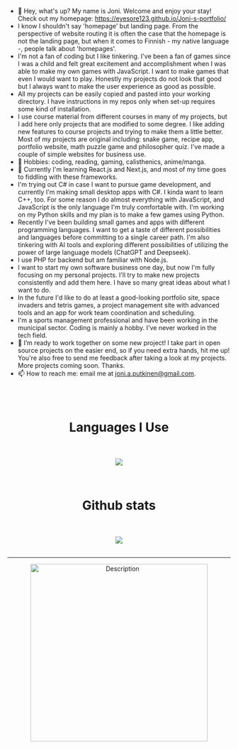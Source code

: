 
- 👋 Hey, what's up? My name is Joni. Welcome and enjoy your stay! Check out my homepage: https://eyesore123.github.io/Joni-s-portfolio/
- I know I shouldn't say 'homepage' but landing page. From the perspective of website routing it is often the case that the homepage is not the landing page, but when it comes to Finnish - my native language -, people talk about 'homepages'.
- I'm not a fan of coding but I like tinkering. I've been a fan of games since I was a child and felt great excitement and accomplishment when I was able to make my own games with JavaScript. I want to make games that even I would want to play. Honestly my projects do not look that good but I always want to make the user experience as good as possible.
- All my projects can be easily copied and pasted into your working directory. I have instructions in my repos only when set-up requires some kind of installation.
-  I use course material from different courses in many of my projects, but I add here only projects that are modified to some degree. I like adding new features to course projects and trying to make them a little better. Most of my projects are original including: snake game, recipe app, portfolio website, math puzzle game and philosopher quiz. I've made a couple of simple websites for business use.
- 👀 Hobbies: coding, reading, gaming, calisthenics, anime/manga.
- 🌱 Currently I'm learning React.js and Next.js, and most of my time goes to fiddling with these frameworks.
- I'm trying out C# in case I want to pursue game development, and currently I'm making small desktop apps with C#. I kinda want to learn C++, too. For some reason I do almost everything with JavaScript, and JavaScript is the only language I'm truly comfortable with. I'm working on my Python skills and my plan is to make a few games using Python.
- Recently I've been building small games and apps with different programming languages. I want to get a taste of different possibilities and languages before committing to a single career path. I'm also tinkering with AI tools and exploring different possibilities of utilizing the power of large language models (ChatGPT and Deepseek).
- I use PHP for backend but am familiar with Node.js.
- I want to start my own software business one day, but now I'm fully focusing on my personal projects. I'll try to make new projects consistently and add them here. I have so many great ideas about what I want to do.
- In the future I'd like to do at least a good-looking portfolio site, space invaders and tetris games, a project management site with advanced tools and an app for work team coordination and scheduling.
- I'm a sports management professional and have been working in the municipal sector. Coding is mainly a hobby. I've never worked in the tech field.
- 💞️ I’m ready to work together on some new project! I take part in open source projects on the easier end, so if you need extra hands, hit me up! You're also free to send me feedback after taking a look at my projects. More projects coming soon. Thanks.
- 📫 How to reach me: email me at joni.a.putkinen@gmail.com.<br><br><br><br>


<div align="center">
  <h1>Languages I Use</h1><br><br>
<img src="https://github-readme-stats.vercel.app/api/top-langs/?username=Eyesore123&theme=shadow_blue&show_icons=true&langs_count=8">
</div><br><br>


<div align="center">
  <h1>Github stats</h1><br><br>
<img src="https://github-readme-stats.vercel.app/api?username=Eyesore123&theme=shadow_blue&show_icons=true&rank_icon=github"
  </div><br><br>



----------------------------------------------------------------------


<div align="center">
<img src="https://github.com/user-attachments/assets/a3027eb1-70ec-4d4a-a2cd-e0ff1aed7af2" alt="Description" width="400" height="auto">
</div>


<!---
Eyesore123/Eyesore123 is a ✨ special ✨ repository because its `README.md` (this file) appears on your GitHub profile.
You can click the Preview link to take a look at your changes.
--->
